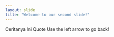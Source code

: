 ```yaml
---
layout: slide
title: "Welcome to our second slide!"
---
```

Ceritanya Ini Quote
Use the left arrow to go back!

